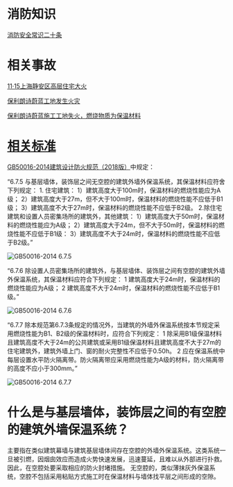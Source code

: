 # 消防知识
[消防安全常识二十条](https://baike.baidu.com/item/%E6%B6%88%E9%98%B2%E5%AE%89%E5%85%A8%E5%B8%B8%E8%AF%86%E4%BA%8C%E5%8D%81%E6%9D%A1/9030309?fr=aladdin)

# 相关事故
[11·15上海静安区高层住宅大火](https://baike.baidu.com/item/11%C2%B715%E4%B8%8A%E6%B5%B7%E9%9D%99%E5%AE%89%E5%8C%BA%E9%AB%98%E5%B1%82%E4%BD%8F%E5%AE%85%E5%A4%A7%E7%81%AB/8608055?fr=aladdin#2)

[保利朗诗蔚蓝工地发生火灾](http://k.sina.com.cn/article_1770719013_m698b072503300793f.html)

[保利朗诗蔚蓝施工工地失火，燃烧物质为保温材料](http://www.sohu.com/a/301933808_100114172)

# [相关标准](https://github.com/zoumingzhe/a_pure_sky/tree/master/%E7%9B%B8%E5%85%B3%E6%A0%87%E5%87%86)
[GB50016-2014建筑设计防火规范（2018版）](https://github.com/zoumingzhe/a_pure_sky/blob/master/%E7%9B%B8%E5%85%B3%E6%A0%87%E5%87%86/GB50016-2014%E5%BB%BA%E7%AD%91%E8%AE%BE%E8%AE%A1%E9%98%B2%E7%81%AB%E8%A7%84%E8%8C%83%EF%BC%882018%E7%89%88%EF%BC%89.pdf)中规定：

“6.7.5 与基层墙体，装饰层之间无空腔的建筑外墙外保温系统，其保温材料应符舍下列规定：
    1. 住宅建筑：
        1）建筑高度大于100m时，保温材料的燃烧性能应为A级；
        2）建筑高度大于27m，但不大于100m时，保温材料的燃烧性能不应低于B1级；
        3）建筑高度不大于27m时，保温材料的燃烧性能不应低于B2级。
    2.除住宅建筑和设置人员密集场所的建筑外，其他建筑：
        1）建筑高度大于50m时，保温材料的燃烧性能应为A级；
        2）建筑高度大于24m，但不大于50m时，保温材料的燃烧性能不应低于B1级：
        3）建筑高度不大于24m时，保温材料的燃烧性能不应低于B2级。”

![GB50016-2014 6.7.5](https://github.com/zoumingzhe/a_pure_sky/blob/master/%E4%B8%93%E9%A2%98%EF%BC%88%E6%B6%88%E9%98%B2%EF%BC%89/GB50016-2014/6.7.5.jpg "GB50016-2014 6.7.5")

“6.7.6 除设置人员密集场所的建筑外，与基层墙体、装饰层之间有空腔的建筑外墙外保温系统，其保温材料应符合下列规定：
    1 建筑高度大于24m时，保温材料的燃烧性能应为A级；
    2 建筑高度不大于24m时，保温材料的燃烧性能不应低于B1级。”

![GB50016-2014 6.7.6](https://github.com/zoumingzhe/a_pure_sky/blob/master/%E4%B8%93%E9%A2%98%EF%BC%88%E6%B6%88%E9%98%B2%EF%BC%89/GB50016-2014/6.7.6.jpg "GB50016-2014 6.7.6")

“6.7.7 除本规范第6.7.3条规定的情况外，当建筑的外墙外保温系统按本节规定采用燃烧性能为B1、B2级的保温材料时，应符合下列规定：
    1 除采用B1级保温材料且建筑高度不大于24m的公共建筑或采用B1级保温材料且建筑高度不大于27m的住宅建筑外，建筑外墙上门、窗的耐火完整性不应低于0.50h。
    2 应在保温系统中每层设置水平防火隔离带。防火隔离带应采用燃烧性能为A级的材料，防火隔离带的高度不应小于300mm。”

![GB50016-2014 6.7.7](https://github.com/zoumingzhe/a_pure_sky/blob/master/%E4%B8%93%E9%A2%98%EF%BC%88%E6%B6%88%E9%98%B2%EF%BC%89/GB50016-2014/6.7.7.jpg "GB50016-2014 6.7.7")

# 什么是与基层墙体，装饰层之间的有空腔的建筑外墙保温系统？
主要指在类似建筑幕墙与建筑基层墙体间存在空腔的外墙外保温系统。这类系统一旦被引燃，因烟囱效应而造成火势快速发展，迅速蔓延，且难以从外部进行扑救。 因此，在空腔处要采取相应的防火封堵措施。
无空腔的，类似薄抹灰外保温系统，空腔不包括采用粘贴方式施工时在保温材料与墙体找平层之间形成的空隙。
